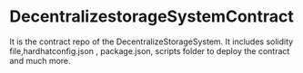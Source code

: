# DecentralizestorageSystemContract
It is the contract repo of the DecentralizeStorageSystem. It includes solidity file,hardhatconfig.json  , package.json, scripts folder to deploy the contract and much more.

